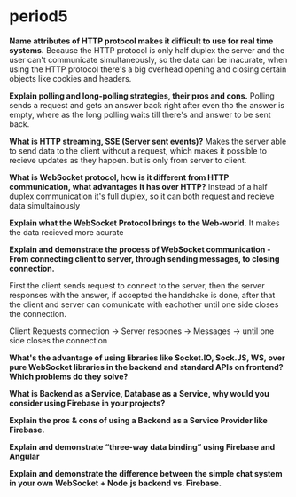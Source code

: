 # period5

**Name attributes of HTTP protocol makes it difficult to use for real time systems.**
Because the HTTP protocol is only half duplex the server and the user can't communicate simultaneously, so the data can be inacurate, when using the HTTP protocol there's a big overhead opening and closing certain objects like cookies and headers.

**Explain polling and long-polling strategies, their pros and cons.**
Polling sends a request and gets an answer back right after even tho the answer is empty, where as the long polling waits till there's and answer to be sent back.

**What is HTTP streaming, SSE (Server sent events)?**
Makes the server able to send data to the client without a request, which makes it possible to recieve updates as they happen.
but is only from server to client.

**What is WebSocket protocol, how is it different from HTTP communication, what advantages it has over
HTTP?**
Instead of a half duplex communication it's full duplex, so it can both request and recieve data simultainously
 

**Explain what the WebSocket Protocol brings to the Web-world.**
It makes the data recieved more acurate

**Explain and demonstrate the process of WebSocket communication - From connecting client to server,
through sending messages, to closing connection.**

First the client sends request to connect to the server, then the server responses with the answer, if accepted the handshake is done, after that the client and server can comunicate with eachother until one side closes the connection.

Client Requests connection ->  Server respones -> Messages -> until one side closes the connection 


**What's the advantage of using libraries like Socket.IO, Sock.JS, WS, over pure WebSocket libraries in the
backend and standard APIs on frontend? Which problems do they solve?**


**What is Backend as a Service, Database as a Service, why would you consider using Firebase in your
projects?**

**Explain the pros & cons of using a Backend as a Service Provider like Firebase.**

**Explain and demonstrate “three-way data binding” using Firebase and Angular**

**Explain and demonstrate the difference between the simple chat system in your own WebSocket + Node.js
backend vs. Firebase.**
